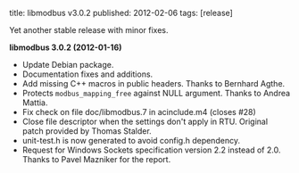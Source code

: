title: libmodbus v3.0.2
published: 2012-02-06
tags: [release]

Yet another stable release with minor fixes.

**libmodbus 3.0.2 (2012-01-16)**

- Update Debian package.
- Documentation fixes and additions.
- Add missing C++ macros in public headers. Thanks to Bernhard Agthe.
- Protects `modbus_mapping_free` against NULL argument. Thanks to
  Andrea Mattia.
- Fix check on file doc/libmodbus.7 in acinclude.m4 (closes #28)
- Close file descriptor when the settings don't apply in RTU. Original
  patch provided by Thomas Stalder.
- unit-test.h is now generated to avoid config.h dependency.
- Request for Windows Sockets specification version 2.2 instead of
  2.0. Thanks to Pavel Mazniker for the report.
